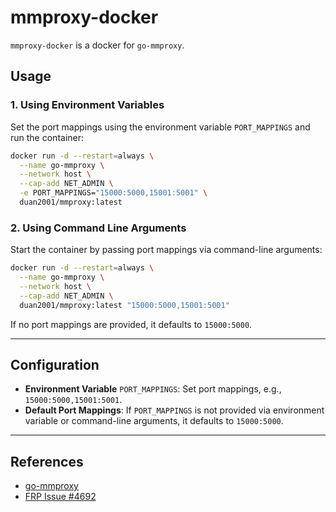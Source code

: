 # mmproxy-docker

`mmproxy-docker` is a docker for `go-mmproxy`.

## Usage

### 1. Using Environment Variables

Set the port mappings using the environment variable `PORT_MAPPINGS` and run the container:

```bash
docker run -d --restart=always \
  --name go-mmproxy \
  --network host \
  --cap-add NET_ADMIN \
  -e PORT_MAPPINGS="15000:5000,15001:5001" \
  duan2001/mmproxy:latest
```

### 2. Using Command Line Arguments

Start the container by passing port mappings via command-line arguments:

```bash
docker run -d --restart=always \
  --name go-mmproxy \
  --network host \
  --cap-add NET_ADMIN \
  duan2001/mmproxy:latest "15000:5000,15001:5001"
```

If no port mappings are provided, it defaults to `15000:5000`.

---

## Configuration

- **Environment Variable** `PORT_MAPPINGS`: Set port mappings, e.g., `15000:5000,15001:5001`.
- **Default Port Mappings**: If `PORT_MAPPINGS` is not provided via environment variable or command-line arguments, it defaults to `15000:5000`.

---

## References

- [go-mmproxy](https://github.com/path-network/go-mmproxy)
- [FRP Issue #4692](https://github.com/fatedier/frp/issues/4692)  
